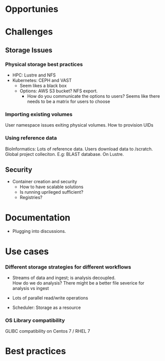# Opportunies

# Challenges

## Storage Issues

### Physical storage best practices

  * HPC: Lustre and NFS
  * Kubernetes:  CEPH and VAST
    * Seem likes a black box
    * Options: AWS S3 bucket?  NFS export.  
      - How do you communicate the options to users?  Seems like there needs
        to be a matrix for users to choose

### Importing existing volumes

User namespace issues exiting physical volumes.  How to provision UIDs 

### Using reference data

BioInformatics: Lots of reference data. Users download data to /scratch.
Global project colleciton.  E.g: BLAST database.  On Lustre.  

## Security
- Container creation and security
  - How to have scalable solutions
  - Is running uprileged sufficient?
  - Registries?

# Documentation

- Plugging into discussions.  

# Use cases

### Different storage strategies for different workflows
- Streams of data and ingest; is analysis decoupled.  
  How do we do analysis?  There might be a better file 
  severice for analysis vs ingest
- Lots of parallel read/write operations

- Scheduler: Storage as a resource

### OS Library compatibility
GLIBC compatibility on Centos 7 / RHEL 7

# Best practices



